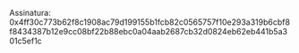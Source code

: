 Assinatura: 0x4ff30c773b62f8c1908ac79d199155b1fcb82c0565757f10e293a319b6cbf8f8434387b12e9cc08bf22b88ebc0a04aab2687cb32d0824eb62eb441b5a301c5ef1c